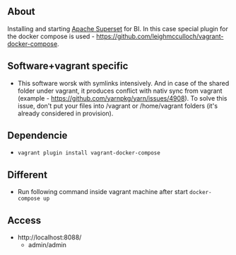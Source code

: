 ## About

Installing and starting [Apache Superset](https://github.com/apache/incubator-superset) for BI. In this case special plugin for the docker compose is used - https://github.com/leighmcculloch/vagrant-docker-compose.

## Software+vagrant specific

* This software worsk with symlinks intensively. And in case of the shared folder under vagrant, it produces conflict with nativ sync from vagrant (example - https://github.com/yarnpkg/yarn/issues/4908). To solve this issue, don't put your files into /vagrant or /home/vagrant folders (it's already considered in provision).

## Dependencie

* ```vagrant plugin install vagrant-docker-compose```

## Different

* Run following command inside vagrant machine after start ```docker-compose up```


## Access

* http://localhost:8088/
    - admin/admin
